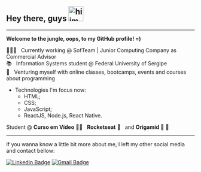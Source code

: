 ## Hey there, guys <img src="https://media.giphy.com/media/f4DmXx6APMvCWkvx9t/giphy.gif" alt="hiimage" width="40">
---
**Welcome to the jungle, oops, to my GitHub profile! =)** 

👩🏻‍💻 &nbsp; Currently working @ SofTeam | Junior Computing Company as Commercial Advisor
<br/>📚 &nbsp; Information Systems student @ Federal University of Sergipe
<br/>🚀 &nbsp; Venturing myself with online classes, bootcamps, events and courses about programming

* Technologies I'm focus now:
  * HTML;
  * CSS;
  * JavaScript;
  * ReactJS, Node.js, React Native.
  
Student @ **Curso em Vídeo** 🖖🏻 &nbsp; **Rocketseat** 🚀 &nbsp; and **Origamid** 🐺 💜

---
If you wanna know a little bit more about me, I left my other social media and contact bellow:

[![Linkedin Badge](https://img.shields.io/badge/-Letícia%20Oliveira-blue?style=flat-square&logo=Linkedin&logoColor=white&link=https://www.linkedin.com/in/oliveiralecca)](https://www.linkedin.com/in/oliveiralecca)
[![Gmail Badge](https://img.shields.io/badge/-oliveirallecca@gmail.com-c14438?style=flat-square&logo=Gmail&logoColor=white&link=mailto:oliveirallecca@gmail.com)](mailto:oliveirallecca@gmail.com)
